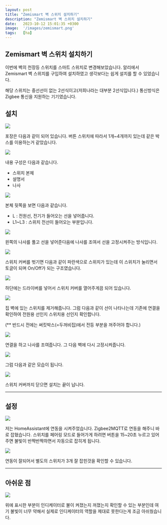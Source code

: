 ```yaml
---
layout: post
title: "Zemismart 벽 스위치 설치하기"
description: "Zemismart 벽 스위치 설치하기"
date:   2023-10-12 15:01:35 +0300
image:  '/images/zemismart.png'
tags:   [ha]
---
```



## Zemismart 벽 스위치 설치하기

이번에 벽의 천장등 스위치를 스마트 스위치로 변경해보았습니다. 알리에서 Zemismart 벽 스위치를 구입하여 설치하였고
생각보다는 쉽게 설치를 할 수 있었습니다.

해당 스위치는 중선선이 없는 2선식이고(저희나라는 대부분 2선식입니다.) 통신방식은 Zigbee 통신을 지원하는 기기였습니다.

## 설치

![](https://miro.medium.com/v2/resize:fit:4800/format:webp/1*RrxYfn6a6kmGOuMKQvqpeQ.jpeg)

포장은 다음과 같이 되어 있습니다. 버튼 스위치에 따라서 1개~4개까지 있는데 같은 박스를 이용하는거 같았습니다.

![](https://miro.medium.com/v2/resize:fit:4800/format:webp/1*EK4aKiB9jF3ZaYSGs9SfvQ.jpeg)

내용 구성은 다음과 같습니다.

- 스위치 본체
- 설명서
- 나사

![](https://miro.medium.com/v2/resize:fit:4800/format:webp/1*psYVPu1TlZUZsfMTE5edwA.jpeg)

본체 뒷쪽을 보면 다음과 같습니다.

- L : 전원선, 전기가 들어오는 선을 넣어줍니다.
- L1~L3 : 스위치 전선이 들어오는 부분입니다.

![](https://miro.medium.com/v2/resize:fit:4800/format:webp/1*1LUb7UsK4Bd5PNbV2p4qQA.jpeg)

윈쪽의 나사를 풀고 선을 넣어준다음에 나사를 조여서 선을 고정시켜주는 방식입니다.

![](https://miro.medium.com/v2/resize:fit:4800/format:webp/1*cSAQdU0LpcV-ZeZZ54yBLA.jpeg)

스위치 커버를 벗기면 다음과 같이 파란색으로 스위치가 있는데 이 스위치가 눌리면서 토글이 되며 On/Off가 되는 구조였습니다.

![](https://miro.medium.com/v2/resize:fit:4800/format:webp/1*g0ks0CMqnyijfJUrZidxGw.jpeg)

하단에는 드라이버를 넣어서 스위치 커버를 열어주게끔 되어 있습니다.

![](https://miro.medium.com/v2/resize:fit:4800/format:webp/1*w_LiwXjJbiVvsBJzKkgXBA.jpeg)

집 벽에 있는 스위치를 제거해줍니다. 그럼 다음과 같이 선이 나타나는데 기존에 연결을 확인하여 전원용 선인지 스위치용 선인지 확인합니다.

(** 반드시 전에는 써킷박스(=두꺼비집)에서 전등 부분을 꺼주어야 합니다.)

![](https://miro.medium.com/v2/resize:fit:4800/format:webp/1*lAbPZc9EBnPN9Q3kFHU-kw.jpeg)

연결을 하고 나사를 조여줍니다. 그 다음 벽에 다시 고정시켜줍니다.

![](https://miro.medium.com/v2/resize:fit:4800/format:webp/1*X9Ydm0ovnbBja6vd_n4cnQ.jpeg)

그럼 다음과 같은 모습이 됩니다.

![](https://miro.medium.com/v2/resize:fit:4800/format:webp/1*ELj9lAvGzWGMTasmGWGNAA.jpeg)

스위치 커버까지 닫으면 설치는 끝이 납니다.

---

## 설정

![](https://miro.medium.com/v2/resize:fit:4800/format:webp/1*TqH2Y1M2VV8tmBnVd52yDQ.png)

저는 HomeAssistant에 연동을 시켜주었습니다. Zigbee2MQTT로 연동을 해주니 바로 잡혔습니다.
스위치를 페어링 모드로 들어가게 하려면 버튼을 15~20초 누르고 있어주면 불빛이 반짝반짝하면서 자동으로 잡히게 됩니다.

![](https://miro.medium.com/v2/resize:fit:4800/format:webp/1*j10LEczKmhke8nSzqsiYtw.png)

연동이 잘되어서 별도의 스위치가 3개 잘 잡힌것을 확인할 수 있습니다.

---

## 아쉬운 점

![](https://miro.medium.com/v2/resize:fit:4800/format:webp/1*zaV4pwr5ZpuZFnaKQhrczQ.jpeg)

위에 표시한 부분이 인디케이터로 불이 켜졌는지 꺼졌는지 확인할 수 있는 부분인데 여기 불빛이 너무 약해서 실제로 인디케이터의 역할을
제대로 못한다는게 조금 아쉬웠습니다.